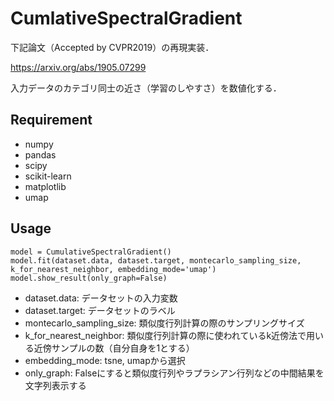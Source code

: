 # CumlativeSpectralGradient

下記論文（Accepted by CVPR2019）の再現実装．

https://arxiv.org/abs/1905.07299

入力データのカテゴリ同士の近さ（学習のしやすさ）を数値化する．

## Requirement
- numpy
- pandas
- scipy
- scikit-learn
- matplotlib
- umap

## Usage
```
model = CumulativeSpectralGradient()
model.fit(dataset.data, dataset.target, montecarlo_sampling_size, k_for_nearest_neighbor, embedding_mode='umap')
model.show_result(only_graph=False)
```
- dataset.data: データセットの入力変数
- dataset.target: データセットのラベル
- montecarlo_sampling_size: 類似度行列計算の際のサンプリングサイズ
- k_for_nearest_neighbor: 類似度行列計算の際に使われているk近傍法で用いる近傍サンプルの数（自分自身を1とする）
- embedding_mode: tsne, umapから選択
- only_graph: Falseにすると類似度行列やラプラシアン行列などの中間結果を文字列表示する